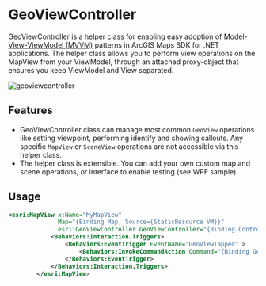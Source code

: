 # GeoViewController

GeoViewController is a helper class for enabling easy adoption of [Model-View-ViewModel (MVVM)](https://learn.microsoft.com/en-us/dotnet/architecture/maui/mvvm) patterns in ArcGIS Maps SDK for .NET applications. 
The helper class allows you to perform view operations on the MapView from your ViewModel, through an attached proxy-object that ensures you keep ViewModel and View separated.

![geoviewcontroller](https://user-images.githubusercontent.com/1378165/73389839-d9c8f500-4289-11ea-923c-18232489b3e0.png)

## Features

- GeoViewController class can manage most common `GeoView` operations like setting viewpoint, performing identify and showing callouts. Any specific `MapView` or `SceneView` operations are not accessible via this helper class.
- The helper class is extensible. You can add your own custom map and scene operations, or interface to enable testing (see WPF sample).

## Usage

```xml
<esri:MapView x:Name="MyMapView"
              Map="{Binding Map, Source={StaticResource VM}}"
              esri:GeoViewController.GeoViewController="{Binding Controller, Source={StaticResource VM}}">
            <Behaviors:Interaction.Triggers>
                <Behaviors:EventTrigger EventName="GeoViewTapped" >
                    <Behaviors:InvokeCommandAction Command="{Binding GeoViewTappedCommand, Source={StaticResource VM}}" PassEventArgsToCommand="True" />
                </Behaviors:EventTrigger>
            </Behaviors:Interaction.Triggers>
        </esri:MapView>
```